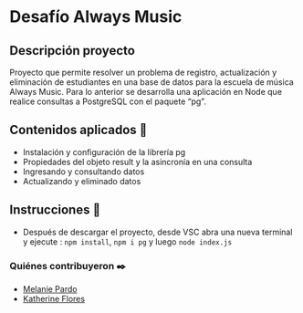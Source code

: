 #  Desafío Always Music

## Descripción proyecto
Proyecto que permite resolver un problema de registro, actualización y eliminación de estudiantes en una base de datos para la escuela de música Always Music. Para lo anterior se desarrolla una aplicación en Node que realice consultas a PostgreSQL con el paquete “pg”.
## Contenidos aplicados 📖

- Instalación y configuración de la librería pg
- Propiedades del objeto result y la asincronía en una consulta
- Ingresando y consultando datos
- Actualizando y eliminado datos

## Instrucciones 📌
- Después de descargar el proyecto, desde VSC abra una nueva terminal y ejecute : `npm install`, `npm i pg` y luego
`node index.js`

  
### Quiénes contribuyeron ✒️
+ [Melanie Pardo](https://github.com/melaniepardo)
+ [Katherine Flores](https://github.com/kalvaradof)

